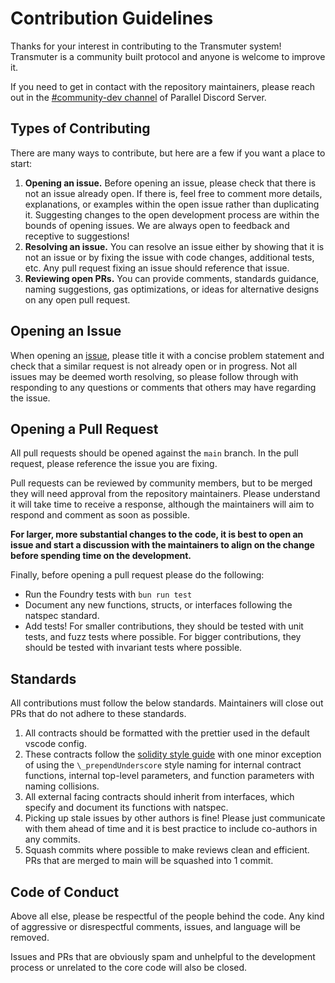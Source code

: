 # Contribution Guidelines

Thanks for your interest in contributing to the Transmuter system! Transmuter is a community built protocol and anyone
is welcome to improve it.

If you need to get in contact with the repository maintainers, please reach out in the
[#community-dev channel](https://discord.gg/DgFR5T4DbM) of Parallel Discord Server.

## Types of Contributing

There are many ways to contribute, but here are a few if you want a place to start:

1. **Opening an issue.** Before opening an issue, please check that there is not an issue already open. If there is,
   feel free to comment more details, explanations, or examples within the open issue rather than duplicating it.
   Suggesting changes to the open development process are within the bounds of opening issues. We are always open to
   feedback and receptive to suggestions!
2. **Resolving an issue.** You can resolve an issue either by showing that it is not an issue or by fixing the issue
   with code changes, additional tests, etc. Any pull request fixing an issue should reference that issue.
3. **Reviewing open PRs.** You can provide comments, standards guidance, naming suggestions, gas optimizations, or ideas
   for alternative designs on any open pull request.

## Opening an Issue

When opening an [issue](https://github.com/parallel-protocol/parallel-core/issues), please title it with a concise
problem statement and check that a similar request is not already open or in progress. Not all issues may be deemed
worth resolving, so please follow through with responding to any questions or comments that others may have regarding
the issue.

## Opening a Pull Request

All pull requests should be opened against the `main` branch. In the pull request, please reference the issue you are
fixing.

Pull requests can be reviewed by community members, but to be merged they will need approval from the repository
maintainers. Please understand it will take time to receive a response, although the maintainers will aim to respond and
comment as soon as possible.

**For larger, more substantial changes to the code, it is best to open an issue and start a discussion with the
maintainers to align on the change before spending time on the development.**

Finally, before opening a pull request please do the following:

- Run the Foundry tests with `bun run test`
- Document any new functions, structs, or interfaces following the natspec standard.
- Add tests! For smaller contributions, they should be tested with unit tests, and fuzz tests where possible. For bigger
  contributions, they should be tested with invariant tests where possible.

## Standards

All contributions must follow the below standards. Maintainers will close out PRs that do not adhere to these standards.

1. All contracts should be formatted with the prettier used in the default vscode config.
2. These contracts follow the [solidity style guide](https://docs.soliditylang.org/en/v0.8.19/style-guide.html) with one
   minor exception of using the `\_prependUnderscore` style naming for internal contract functions, internal top-level
   parameters, and function parameters with naming collisions.
3. All external facing contracts should inherit from interfaces, which specify and document its functions with natspec.
4. Picking up stale issues by other authors is fine! Please just communicate with them ahead of time and it is best
   practice to include co-authors in any commits.
5. Squash commits where possible to make reviews clean and efficient. PRs that are merged to main will be squashed into
   1 commit.

## Code of Conduct

Above all else, please be respectful of the people behind the code. Any kind of aggressive or disrespectful comments,
issues, and language will be removed.

Issues and PRs that are obviously spam and unhelpful to the development process or unrelated to the core code will also
be closed.
